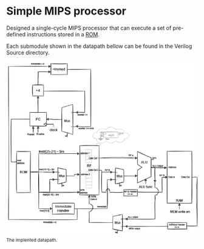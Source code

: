 # Simple MIPS processor

Designed a single-cycle MIPS processor that can execute a set of pre-defined instructions stored in a [ROM](<Verilog Source/program.txt>).

Each submodule shown in the datapath bellow can be found in the Verilog Source directory.

![Datapath](Documentation/datapath_diagramm.png "Diagram of the processor's datapath.") \
<sub>The implented datapath.</sub> 
